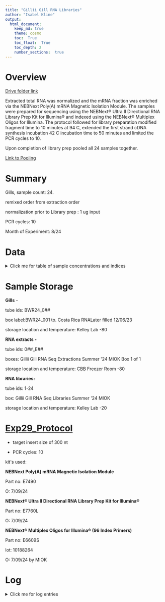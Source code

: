 ```yaml
---
title: "Gillii Gill RNA Libraries"
author: "Isabel Kline"
output:  
  html_document:
    keep_md: true
    theme: cosmo
    toc:  True
    toc_float:  True
    toc_depth: 2
    number_sections:  true
---
```




# Overview

[Drive folder link](https://drive.google.com/drive/u/0/folders/1N9ebukVfd9IsLPw2OFkqJCr_8oMp0GTy)

Extracted total RNA was normalized and the mRNA fraction was enriched via the NEBNext Poly(A) mRNA Magnetic Isolation Module. The samples were prepared for sequencing using the NEBNext® Ultra II Directional RNA Library Prep Kit for Illumina® and indexed using the NEBNext® Multiplex Oligos for Illumina. The protocol followed for library preparation modified fragment time to 10 minutes at 94 C, extended the first strand cDNA synthesis incubation 42 C incubation time to 50 minutes and limited the PCR cycles to 10. 

Upon completion of library prep pooled all 24 samples together.

[Link to Pooling](https://isabel-kline.github.io/Kelley_Lab_Notebook/Gillii_RNA_Pooling.html#1_Summary)

# Summary

Gills, sample count: 24.

remixed order from extraction order

normalization prior to Library prep : 1 ug input

PCR cycles: 10

Month of Experiment: 8/24

# Data

<details>

<summary>Click me for table of sample concentrations and indices</summary>

|  Library  | Tube ID | Qubit (ng/ul) | i7 index iD |
|:---------:|---------|:-------------:|:-----------:|
| BWR24_001 | 1       |     13.2      |   P10-A10   |
| BWR24_002 | 2       |     16.3      |   P22-B10   |
| BWR24_029 | 3       |     14.2      |   P34-C10   |
| BWR24_034 | 4       |     16.0      |   P46-D10   |
| BWR24_004 | 5       |     17.8      |   P58-E10   |
| BWR24_025 | 6       |     15.7      |   P70-F10   |
| BWR24_028 | 7       |      9.6      |   P82-G10   |
| BWR24_008 | 8       |     15.2      |   P94-H10   |
| BWR24_036 | 9       |     11.7      |   P11-A11   |
| BWR24_005 | 10      |     19.1      |   P23-B11   |
| BWR24_007 | 11      |     16.8      |   P35-C11   |
| BWR24_012 | 12      |     15.0      |   P47-D11   |
| BWR24_032 | 13      |     19.1      |   P59-E11   |
| BWR24_033 | 14      |     18.0      |   P71-F11   |
| BWR24_031 | 15      |     14.6      |   P83-G11   |
| BWR24_027 | 16      |     21.3      |   P95-H11   |
| BWR24_003 | 17      |     11.9      |   P12-A12   |
| BWR24_010 | 18      |     16.1      |   P24-B12   |
| BWR24_035 | 19      |     15.2      |   P36-C12   |
| BWR24_026 | 20      |     13.5      |   P48-D12   |
| BWR24_030 | 21      |     17.3      |   P60-E12   |
| BWR24_011 | 22      |     16.8      |   P72-F12   |
| BWR24_009 | 23      |     15.1      |   P84-G12   |
| BWR24_006 | 24      |     21.1      |   P96-H12   |

</details>

# Sample Storage

**Gills** *-*

tube ids: BWR24_0##

box label:BWR24_001 to. Costa Rica RNALater filled 12/06/23

storage location and temperature: Kelley Lab -80

**RNA extracts -**

tube ids: 0##\_E##

boxes: Gillii Gill RNA Seq Extractions Summer '24 MIOK Box 1 of 1

storage location and temperature: CBB Freezer Room -80

**RNA libraries:**

tube ids: 1-24

box: Gillii Gill RNA Seq Libraries Summer '24 MIOK

storage location and temperature: Kelley Lab -20

# [Exp29_Protocol](https://docs.google.com/spreadsheets/d/1336Sl0eiGhrzxf5FDq5jDrtsFDEfrcXo-OResmpFPak/edit?gid=1778786204#gid=1778786204)

-   target insert size of 300 nt

-   PCR cycles: 10

kit's used:

**NEBNext Poly(A) mRNA Magnetic Isolation Module**

Part no: E7490

O: 7/09/24

**NEBNext® Ultra II Directional RNA Library Prep Kit for Illumina®**

Part no: E7760L

O: 7/09/24

**NEBNext® Multiplex Oligos for Illumina® (96 Index Primers)**

Part no: E6609S

lot: 10188264

O: 7/09/24 by MIOK

# Log

<details>

<summary>Click me for log entries</summary>

### 08/09/24

Completed library prep of all 24 samples in one go. Library concentrations all looked okay.

</details>
